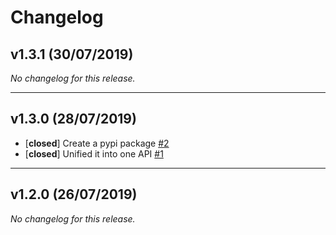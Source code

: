 # Changelog

## v1.3.1 (30/07/2019)
*No changelog for this release.*

---

## v1.3.0 (28/07/2019)
- [**closed**] Create a pypi package [#2](https://github.com/KnowledgeCaptureAndDiscovery/wings-client/issues/2)
- [**closed**] Unified it into one API  [#1](https://github.com/KnowledgeCaptureAndDiscovery/wings-client/issues/1)

---

## v1.2.0 (26/07/2019)
*No changelog for this release.*
